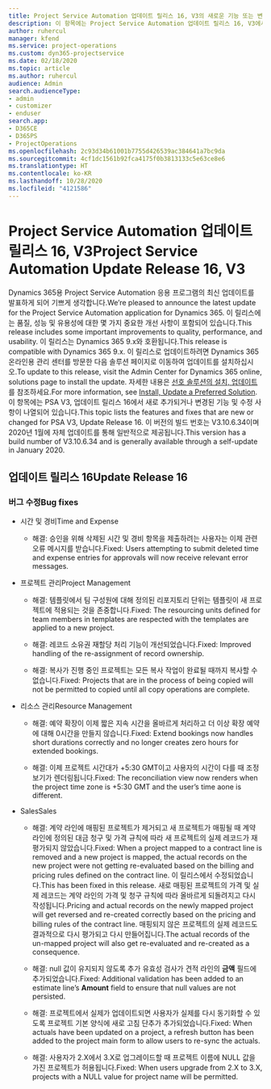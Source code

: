 ```yaml
---
title: Project Service Automation 업데이트 릴리스 16, V3의 새로운 기능 또는 변경된 기능
description: 이 항목에는 Project Service Automation 업데이트 릴리스 16, V3에서 사용할 수 있는 기능 및 수정 사항이 나열되어 있습니다.
author: ruhercul
manager: kfend
ms.service: project-operations
ms.custom: dyn365-projectservice
ms.date: 02/18/2020
ms.topic: article
ms.author: ruhercul
audience: Admin
search.audienceType:
- admin
- customizer
- enduser
search.app:
- D365CE
- D365PS
- ProjectOperations
ms.openlocfilehash: 2c93d34b61001b7755d426539ac384641a7bc9da
ms.sourcegitcommit: 4cf1dc1561b92fca4175f0b3813133c5e63ce8e6
ms.translationtype: HT
ms.contentlocale: ko-KR
ms.lasthandoff: 10/28/2020
ms.locfileid: "4121586"
---
```

# <a name="project-service-automation-update-release-16-v3"></a><span data-ttu-id="cb334-103">Project Service Automation 업데이트 릴리스 16, V3</span><span class="sxs-lookup"><span data-stu-id="cb334-103">Project Service Automation Update Release 16, V3</span></span>

<span data-ttu-id="cb334-104">Dynamics 365용 Project Service Automation 응용 프로그램의 최신 업데이트를 발표하게 되어 기쁘게 생각합니다.</span><span class="sxs-lookup"><span data-stu-id="cb334-104">We’re pleased to announce the latest update for the Project Service Automation application for Dynamics 365.</span></span> <span data-ttu-id="cb334-105">이 릴리스에는 품질, 성능 및 유용성에 대한 몇 가지 중요한 개선 사항이 포함되어 있습니다.</span><span class="sxs-lookup"><span data-stu-id="cb334-105">This release includes some important improvements to quality, performance, and usability.</span></span>  <span data-ttu-id="cb334-106">이 릴리스는 Dynamics 365 9.x와 호환됩니다.</span><span class="sxs-lookup"><span data-stu-id="cb334-106">This release is compatible with Dynamics 365 9.x.</span></span> <span data-ttu-id="cb334-107">이 릴리스로 업데이트하려면 Dynamics 365 온라인용 관리 센터를 방문한 다음 솔루션 페이지로 이동하여 업데이트를 설치하십시오.</span><span class="sxs-lookup"><span data-stu-id="cb334-107">To update to this release, visit the Admin Center for Dynamics 365 online, solutions page to install the update.</span></span> <span data-ttu-id="cb334-108">자세한 내용은 [선호 솔루션의 설치, 업데이트](https://docs.microsoft.com/dynamics365/project-service/upgrade-psa-home-page)를 참조하세요.</span><span class="sxs-lookup"><span data-stu-id="cb334-108">For more information, see [Install, Update a Preferred Solution](https://docs.microsoft.com/dynamics365/project-service/upgrade-psa-home-page).</span></span>
<span data-ttu-id="cb334-109">이 항목에는 PSA V3, 업데이트 릴리스 16에서 새로 추가되거나 변경된 기능 및 수정 사항이 나열되어 있습니다.</span><span class="sxs-lookup"><span data-stu-id="cb334-109">This topic lists the features and fixes that are new or changed for PSA V3, Update Release 16.</span></span> <span data-ttu-id="cb334-110">이 버전의 빌드 번호는 V3.10.6.34이며 2020년 1월에 자체 업데이트를 통해 일반적으로 제공됩니다.</span><span class="sxs-lookup"><span data-stu-id="cb334-110">This version has a build number of V3.10.6.34 and is generally available through a self-update in January 2020.</span></span>


## <a name="update-release-16"></a><span data-ttu-id="cb334-111">업데이트 릴리스 16</span><span class="sxs-lookup"><span data-stu-id="cb334-111">Update Release 16</span></span>

### <a name="bug-fixes"></a><span data-ttu-id="cb334-112">버그 수정</span><span class="sxs-lookup"><span data-stu-id="cb334-112">Bug fixes</span></span>

-   <span data-ttu-id="cb334-113">시간 및 경비</span><span class="sxs-lookup"><span data-stu-id="cb334-113">Time and Expense</span></span>

    -   <span data-ttu-id="cb334-114">해결: 승인을 위해 삭제된 시간 및 경비 항목을 제출하려는 사용자는 이제 관련 오류 메시지를 받습니다.</span><span class="sxs-lookup"><span data-stu-id="cb334-114">Fixed: Users attempting to submit deleted time and expense entries for approvals will now receive relevant error messages.</span></span>

-   <span data-ttu-id="cb334-115">프로젝트 관리</span><span class="sxs-lookup"><span data-stu-id="cb334-115">Project Management</span></span>

    -   <span data-ttu-id="cb334-116">해결: 템플릿에서 팀 구성원에 대해 정의된 리포지토리 단위는 템플릿이 새 프로젝트에 적용되는 것을 존중합니다.</span><span class="sxs-lookup"><span data-stu-id="cb334-116">Fixed: The resourcing units defined for team members in templates are respected with the templates are applied to a new project.</span></span>

    -   <span data-ttu-id="cb334-117">해결: 레코드 소유권 재할당 처리 기능이 개선되었습니다.</span><span class="sxs-lookup"><span data-stu-id="cb334-117">Fixed: Improved handling of the re-assignment of record ownership.</span></span>

    -   <span data-ttu-id="cb334-118">해결: 복사가 진행 중인 프로젝트는 모든 복사 작업이 완료될 때까지 복사할 수 없습니다.</span><span class="sxs-lookup"><span data-stu-id="cb334-118">Fixed: Projects that are in the process of being copied will not be permitted to copied until all copy operations are complete.</span></span>

-   <span data-ttu-id="cb334-119">리소스 관리</span><span class="sxs-lookup"><span data-stu-id="cb334-119">Resource Management</span></span>

    -   <span data-ttu-id="cb334-120">해결: 예약 확장이 이제 짧은 지속 시간을 올바르게 처리하고 더 이상 확장 예약에 대해 0시간을 만들지 않습니다.</span><span class="sxs-lookup"><span data-stu-id="cb334-120">Fixed: Extend bookings now handles short durations correctly and no longer creates zero hours for extended bookings.</span></span>

    -   <span data-ttu-id="cb334-121">해결: 이제 프로젝트 시간대가 +5:30 GMT이고 사용자의 시간이 다를 때 조정 보기가 렌더링됩니다.</span><span class="sxs-lookup"><span data-stu-id="cb334-121">Fixed: The reconciliation view now renders when the project time zone is +5:30 GMT and the user’s time aone is different.</span></span>

-   <span data-ttu-id="cb334-122">Sales</span><span class="sxs-lookup"><span data-stu-id="cb334-122">Sales</span></span>

    -   <span data-ttu-id="cb334-123">해결: 계약 라인에 매핑된 프로젝트가 제거되고 새 프로젝트가 매핑될 때 계약 라인에 정의된 대금 청구 및 가격 규칙에 따라 새 프로젝트의 실제 레코드가 재평가되지 않았습니다.</span><span class="sxs-lookup"><span data-stu-id="cb334-123">Fixed: When a project mapped to a contract line is removed and a new project is mapped, the actual records on the new project were not getting re-evaluated based on the billing and pricing rules defined on the contract line.</span></span> <span data-ttu-id="cb334-124">이 릴리스에서 수정되었습니다.</span><span class="sxs-lookup"><span data-stu-id="cb334-124">This has been fixed in this release.</span></span> <span data-ttu-id="cb334-125">새로 매핑된 프로젝트의 가격 및 실제 레코드는 계약 라인의 가격 및 청구 규칙에 따라 올바르게 되돌려지고 다시 작성됩니다.</span><span class="sxs-lookup"><span data-stu-id="cb334-125">Pricing and actual records on the newly mapped project will get reversed and re-created correctly based on the pricing and billing rules of the contract line.</span></span> <span data-ttu-id="cb334-126">매핑되지 않은 프로젝트의 실제 레코드도 결과적으로 다시 평가되고 다시 만들어집니다.</span><span class="sxs-lookup"><span data-stu-id="cb334-126">The actual records of the un-mapped project will also get re-evaluated and re-created as a consequence.</span></span>

    -   <span data-ttu-id="cb334-127">해결: null 값이 유지되지 않도록 추가 유효성 검사가 견적 라인의 **금액** 필드에 추가되었습니다.</span><span class="sxs-lookup"><span data-stu-id="cb334-127">Fixed: Additional validation has been added to an estimate line’s **Amount** field to ensure that null values are not persisted.</span></span>

    -   <span data-ttu-id="cb334-128">해결: 프로젝트에서 실제가 업데이트되면 사용자가 실제를 다시 동기화할 수 있도록 프로젝트 기본 양식에 새로 고침 단추가 추가되었습니다.</span><span class="sxs-lookup"><span data-stu-id="cb334-128">Fixed: When actuals have been updated on a project, a refresh button has been added to the project main form to allow users to re-sync the actuals.</span></span>

    -   <span data-ttu-id="cb334-129">해결: 사용자가 2.X에서 3.X로 업그레이드할 때 프로젝트 이름에 NULL 값을 가진 프로젝트가 허용됩니다.</span><span class="sxs-lookup"><span data-stu-id="cb334-129">Fixed: When users upgrade from 2.X to 3.X, projects with a NULL value for project name will be permitted.</span></span>

